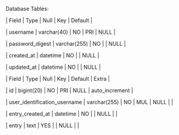 Database Tables:

| Field           | Type         | Null | Key | Default |

| username        | varchar(40)  | NO   | PRI | NULL    |

| password_digest | varchar(255) | NO   |     | NULL    |

| created_at      | datetime     | NO   |     | NULL    |

| updated_at      | datetime     | NO   |     | NULL    |



| Field                        | Type         | Null | Key | Default | Extra          |

| id                           | bigint(20)   | NO   | PRI | NULL    | auto_increment |

| user_identification_username | varchar(255) | NO   | MUL | NULL    |                |

| entry_created_at             | datetime     | NO   |     | NULL    |                |

| entry                        | text         | YES  |     | NULL    |                |
